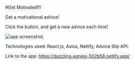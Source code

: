 #Get Motivated!!!

Get a motivational advice! 

Click the button, and get a new advice each time!

![app screenshot](/images/app-screenshot.png);

Technologies used: React.js, Axios, Netlify, Advice Slip API.

Link to the app:
https://dazzling-agnesi-502b58.netlify.app/

